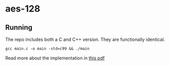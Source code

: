 # aes-128

## Running

The repo includes both a C and C++ version. They are functionally identical. 

`gcc main.c -o main -std=c99 && ./main`

Read more about the implementation in [this pdf](https://github.com/jonathanchancey/aes-128/blob/main/CSE-178%20Project%20Write%20Up.pdf)

